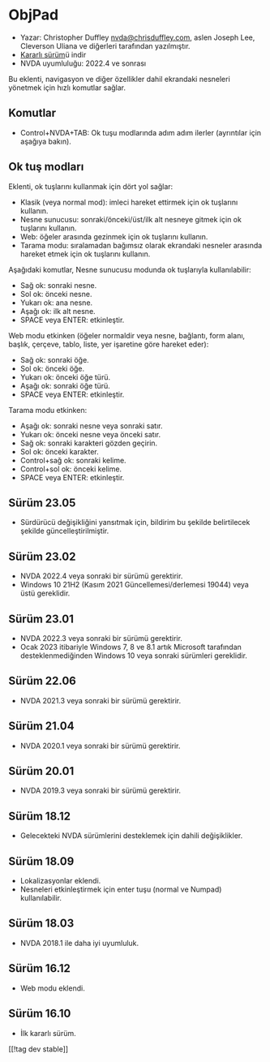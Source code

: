 # ObjPad #

* Yazar: Christopher Duffley <nvda@chrisduffley.com>, aslen Joseph Lee,
  Cleverson Uliana ve diğerleri tarafından yazılmıştır.
* [Kararlı sürüm][1]ü indir
* NVDA uyumluluğu: 2022.4 ve sonrası

Bu eklenti, navigasyon ve diğer özellikler dahil ekrandaki nesneleri
yönetmek için hızlı komutlar sağlar.

## Komutlar

* Control+NVDA+TAB: Ok tuşu modlarında adım adım ilerler (ayrıntılar için
  aşağıya bakın).

## Ok tuş modları

Eklenti, ok tuşlarını kullanmak için dört yol sağlar:

* Klasik (veya normal mod): imleci hareket ettirmek için ok tuşlarını
  kullanın.
* Nesne sunucusu: sonraki/önceki/üst/ilk alt nesneye gitmek için ok
  tuşlarını kullanın.
* Web: öğeler arasında gezinmek için ok tuşlarını kullanın.
* Tarama modu: sıralamadan bağımsız olarak ekrandaki nesneler arasında
  hareket etmek için ok tuşlarını kullanın.

Aşağıdaki komutlar, Nesne sunucusu modunda ok tuşlarıyla kullanılabilir:

* Sağ ok: sonraki nesne.
* Sol ok: önceki nesne.
* Yukarı ok: ana nesne.
* Aşağı ok: ilk alt nesne.
* SPACE veya ENTER: etkinleştir.

Web modu etkinken (öğeler normaldir veya nesne, bağlantı, form alanı,
başlık, çerçeve, tablo, liste, yer işaretine göre hareket eder):

* Sağ ok: sonraki öğe.
* Sol ok: önceki öğe.
* Yukarı ok: önceki öğe türü.
* Aşağı ok: sonraki öğe türü.
* SPACE veya ENTER: etkinleştir.

Tarama modu etkinken:

* Aşağı ok: sonraki nesne veya sonraki satır.
* Yukarı ok: önceki nesne veya önceki satır.
* Sağ ok: sonraki karakteri gözden geçirin.
* Sol ok: önceki karakter.
* Control+sağ ok: sonraki kelime.
* Control+sol ok: önceki kelime.
* SPACE veya ENTER: etkinleştir.

## Sürüm 23.05

* Sürdürücü değişikliğini yansıtmak için, bildirim bu şekilde belirtilecek
  şekilde güncelleştirilmiştir.

## Sürüm 23.02

* NVDA 2022.4 veya sonraki bir sürümü gerektirir.
* Windows 10 21H2 (Kasım 2021 Güncellemesi/derlemesi 19044) veya üstü
  gereklidir.

## Sürüm 23.01

* NVDA 2022.3 veya sonraki bir sürümü gerektirir.
* Ocak 2023 itibariyle Windows 7, 8 ve 8.1 artık Microsoft tarafından
  desteklenmediğinden Windows 10 veya sonraki sürümleri gereklidir.

## Sürüm 22.06

* NVDA 2021.3 veya sonraki bir sürümü gerektirir.

## Sürüm 21.04

* NVDA 2020.1 veya sonraki bir sürümü gerektirir.

## Sürüm 20.01

* NVDA 2019.3 veya sonraki bir sürümü gerektirir.

## Sürüm 18.12

* Gelecekteki NVDA sürümlerini desteklemek için dahili değişiklikler.

## Sürüm 18.09

* Lokalizasyonlar eklendi.
* Nesneleri etkinleştirmek için enter tuşu (normal ve Numpad)
  kullanılabilir.

## Sürüm 18.03

* NVDA 2018.1 ile daha iyi uyumluluk.

## Sürüm 16.12

* Web modu eklendi.

## Sürüm 16.10

* İlk kararlı sürüm.

[[!tag dev stable]]

[1]: https://www.nvaccess.org/addonStore/legacy?file=objPad

